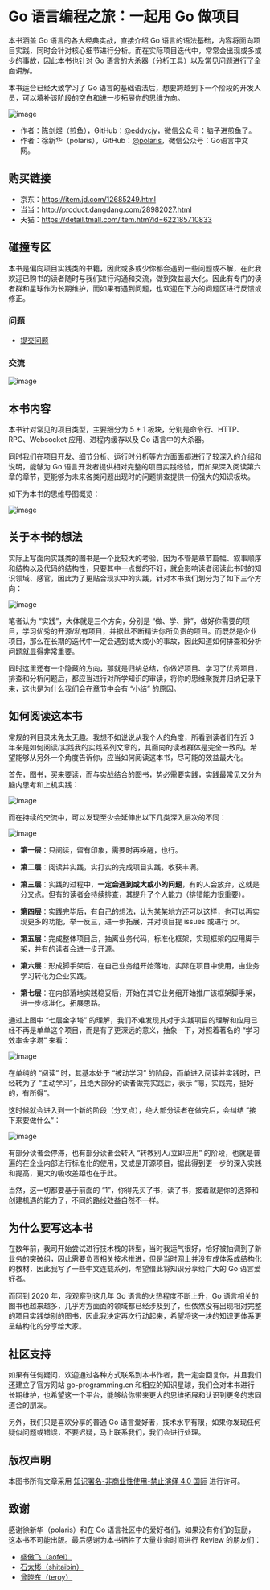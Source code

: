 # Go 语言编程之旅：一起用 Go 做项目

本书涵盖 Go 语言的各大经典实战，直接介绍 Go 语言的语法基础，内容将面向项目实践，同时会针对核心细节进行分析。而在实际项目迭代中，常常会出现或多或少的事故，因此本书也针对 Go 语言的大杀器（分析工具）以及常见问题进行了全面讲解。

本书适合已经大致学习了 Go 语言的基础语法后，想要跨越到下一个阶段的开发人员，可以填补该阶段的空白和进一步拓展你的思维方向。

![image](https://image.eddycjy.com/04737f7b3e5567224fd2bc93f352203d.jpeg)

- 作者：陈剑煜（煎鱼），GitHub：[@eddycjy](https://github.com/eddycjy)，微信公众号：脑子进煎鱼了。
- 作者：徐新华（polaris），GitHub：[@polaris](https://github.com/polaris1119)，微信公众号：Go语言中文网。

## 购买链接

- 京东：https://item.jd.com/12685249.html
- 当当：http://product.dangdang.com/28982027.html
- 天猫：https://detail.tmall.com/item.htm?id=622185710833

## 碰撞专区

本书是偏向项目实践类的书籍，因此或多或少你都会遇到一些问题或不解，在此我欢迎已购书的读者随时与我们进行沟通和交流，做到效益最大化。因此有专门的读者群和星球作为长期维护，而如果有遇到问题，也欢迎在下方的问题区进行反馈或修正。

### 问题

- [提交问题](https://github.com/go-programming-tour-book/book/issues/new)

### 交流

![image](https://image.eddycjy.com/5477850f13e9b404491f379102dafb60.jpg)

## 本书内容

本书针对常见的项目类型，主要细分为 5 + 1 板块，分别是命令行、HTTP、RPC、Websocket 应用、进程内缓存以及 Go 语言中的大杀器。

同时我们在项目开发、细节分析、运行时分析等方方面面都进行了较深入的介绍和说明，能够为 Go 语言开发者提供相对完整的项目实践经验，而如果深入阅读第六章的章节，更能够为未来各类问题出现时的问题排查提供一份强大的知识板块。

如下为本书的思维导图概览：

![image](https://image.eddycjy.com/e5eafb17140fdc06830b838eb7fb0468.png)

## 关于本书的想法

实际上写面向实践类的图书是一个比较大的考验，因为不管是章节篇幅、叙事顺序和结构以及代码的结构性，只要其中一点做的不好，就会影响读者阅读此书时的知识领域、感官，因此为了更贴合现实中的实践，针对本书我们划分为了如下三个方向：

![image](https://image.eddycjy.com/65e1e9cbfd14617fd054970e3d474e64.png)

笔者认为 “实践”，大体就是三个方向，分别是 “做、学、排”，做好你需要的项目，学习优秀的开源/私有项目，并据此不断精进你所负责的项目。而既然是企业项目，那么在长期的迭代中一定会遇到或大或小的事故，因此知道如何排查和分析问题就显得非常重要。

同时这里还有一个隐藏的方向，那就是归纳总结，你做好项目、学习了优秀项目，排查和分析问题后，都应当进行对所学知识的审读，将你的思维聚拢并归纳记录下来，这也是为什么我们会在章节中会有 “小结” 的原因。

## 如何阅读这本书

常规的列目录未免太无趣。我想不如说说从我个人的角度，所看到读者们在近 3 年来是如何阅读/实践我的实践系列文章的，其面向的读者群体是完全一致的。希望能够从另外一个角度告诉你，应当如何阅读这本书，尽可能的效益最大化。

首先，图书，买来要读，而与实战结合的图书，势必需要实践，实践最常见又分为脑内思考和上机实践：

![image](https://image.eddycjy.com/a6faa89061d62be755b715607e2563b8.jpg)

而在持续的交流中，可以发现至少会延伸出以下几类深入层次的不同：

![image](https://image.eddycjy.com/e3b17b0867e66bda4b5c6fb24ddcebc9.jpg)

- **第一层**：只阅读，留有印象，需要时再唤醒，也行。

- **第二层**：阅读并实践，实打实的完成项目实践，收获丰满。

- **第三层**：实践的过程中，**一定会遇到或大或小的问题**，有的人会放弃，这就是分叉点。但有的读者会持续排查，其提升了个人能力（排错能力很重要）。

- **第四层**：实践完毕后，有自己的想法，认为某某地方还可以这样，也可以再实现更多的功能，举一反三，进一步拓展，并对项目提 issues 或进行 pr。

- **第五层**：完成整体项目后，抽离业务代码，标准化框架，实现框架的应用脚手架，并有的读者会进一步开源。

- **第六层**：形成脚手架后，在自己业务组开始落地，实际在项目中使用，由业务学习转化为企业实践。

- **第七层**：在内部落地实践稳妥后，开始在其它业务组开始推广该框架脚手架，进一步标准化，拓展思路。

通过上图中 “七层金字塔” 的理解，我们不难发现其对于实践项目的理解和应用已经不再是单单这个项目，而是有了更深远的意义，抽象一下，对照着著名的 “学习效率金字塔” 来看：

![image](https://image.eddycjy.com/a35394d0ab562efaac8367c3eeff4b07.jpg)

在单纯的 “阅读” 时，其基本处于 “被动学习” 的阶段，而单进入阅读并实践时，已经转为了 “主动学习”，且绝大部分的读者做完实践后，表示 “嗯，实践完，挺好的，有所得”。

这时候就会进入到一个新的阶段（分叉点），绝大部分读者在做完后，会纠结 ”接下来要做什么“：

![image](https://image.eddycjy.com/16c678d883fe3b4e1db5fa99dfd0b302.jpg)

有部分读者会停滞，也有部分读者会转入 “转教别人/立即应用” 的阶段，也就是普遍的在企业内部进行标准化的使用，又或是开源项目，据此得到更一步的深入实践和提高，更大的吸收差距也在于此。

当然，这一切都要基于前面的 “1”，你得先买了书，读了书，接着就是你的选择和创建机遇的能力了，不同的路线效益自然不一样。

## 为什么要写这本书

在数年前，我司开始尝试进行技术栈的转型，当时我运气很好，恰好被抽调到了新业务的突破组，因此需要负责相关技术推进，但是当时网上并没有成体系成结构化的教材，因此我写了一些中文连载系列，希望借此将知识分享给广大的 Go 语言爱好者。

而回到 2020 年，我观察到这几年 Go 语言的火热程度不断上升，Go 语言相关的图书也越来越多，几乎方方面面的领域都已经涉及到了，但依然没有出现相对完整的项目实践类别的图书，因此我决定再次行动起来，希望将这一块的知识更体系更呈结构化的分享给大家。

## 社区支持

如果有任何疑问，欢迎通过各种方式联系到本书作者，我一定会回复你，并且我们还建立了官方网站 go-programming.cn 和相应的知识星球，我们会对本书进行长期维护，也希望这一个平台，能够给你带来更大的思维拓展和认识到更多的志同道合的朋友。

另外，我们只是喜欢分享的普通 Go 语言爱好者，技术水平有限，如果你发现任何疑似问题或错误，不要迟疑，马上联系我们，我们会进行处理。

## 版权声明

本图书所有文章采用 [知识署名-非商业性使用-禁止演绎 4.0 国际](https://creativecommons.org/licenses/by-nc-nd/4.0/deed.zh) 进行许可。

## 致谢

感谢徐新华（polaris）和在 Go 语言社区中的爱好者们，如果没有你们的鼓励，这本书不可能出版。最后感谢为本书牺牲了大量业余时间进行 Review 的朋友们：

- [盛傲飞（aofei）](https://github.com/aofei)
- [石太彬（shitaibin）](https://github.com/shitaibin)
- [曾晓东（teroy）](https://github.com/teroy)
